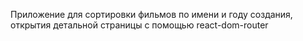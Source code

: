 Приложение для сортировки фильмов по имени и году создания, открытия детальной страницы с помощью react-dom-router